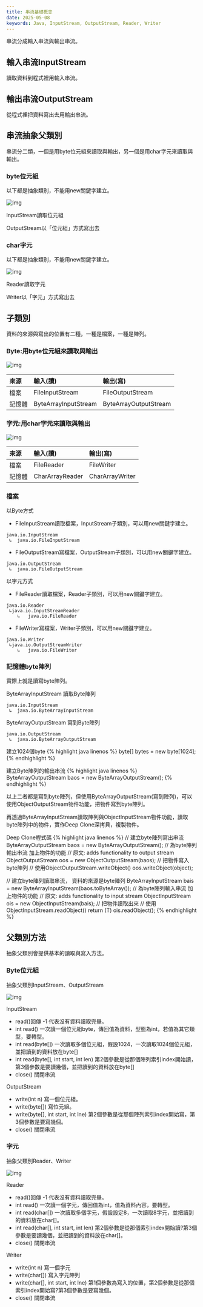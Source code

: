 ```yaml
---
title: 串流基礎概念
date: 2025-05-08
keywords: Java, InputStream, OutputStream, Reader, Writer
---
```

串流分成輸入串流與輸出串流。
## 輸入串流InputStream
讀取資料到程式裡用輸入串流。

## 輸出串流OutputStream
從程式裡把資料寫出去用輸出串流。

## 串流抽象父類別
串流分二類，一個是用byte位元組來讀取與輸出，另一個是用char字元來讀取與輸出。

### byte位元組
以下都是抽象類別，不能用new關鍵字建立。

![img]({{site.imgurl}}/java/io1.png)

InputStream讀取位元組

OutputStream以「位元組」方式寫出去

### char字元
以下都是抽象類別，不能用new關鍵字建立。

![img]({{site.imgurl}}/java/io2.png)

Reader讀取字元

Writer以「字元」方式寫出去

## 子類別
資料的來源與寫出的位置有二種，一種是檔案，一種是陣列。

### Byte:用byte位元組來讀取與輸出

![img]({{site.imgurl}}/java/io3.png)

|來源|輸入(讀)|輸出(寫)|
|:----|:----|:----|
|檔案|FileInputStream|FileOutputStream|
|記憶體|ByteArrayInputStream|ByteArrayOutputStream|


### 字元:用char字元來讀取與輸出

![img]({{site.imgurl}}/java/io4.png)

|來源|輸入(讀)|輸出(寫)|
|:----|:----|:----|
|檔案|FileReader|FileWriter|
|記憶體|CharArrayReader|CharArrayWriter|

### 檔案
以Byte方式
- FileInputStream讀取檔案，InputStream子類別，可以用new關鍵字建立。
```
java.io.InputStream
 ↳	java.io.FileInputStream
```
- FileOutputStream寫檔案，OutputStream子類別，可以用new關鍵字建立。
```
java.io.OutputStream
 ↳	java.io.FileOutputStream
```

以字元方式
- FileReader讀取檔案，Reader子類別，可以用new關鍵字建立。
```
java.io.Reader
 ↳java.io.InputStreamReader
    ↳	java.io.FileReader
```
- FileWriter寫檔案，Writer子類別，可以用new關鍵字建立。
```
java.io.Writer
 ↳java.io.OutputStreamWriter
    ↳	java.io.FileWriter
```

### 記憶體byte陣列
實際上就是讀寫byte陣列。

ByteArrayInputStream 讀取Byte陣列
```
java.io.InputStream
 ↳	java.io.ByteArrayInputStream
```

ByteArrayOutputStream 寫到Byte陣列
```
java.io.OutputStream
 ↳	java.io.ByteArrayOutputStream
```

建立1024個byte
{% highlight java linenos %}
byte[] bytes = new byte[1024]; 
{% endhighlight %}

建立Byte陣列的輸出串流
{% highlight java linenos %}
ByteArrayOutputStream baos = new ByteArrayOutputStream();
{% endhighlight %}

以上二者都是寫到byte陣列，但使用ByteArrayOutputStream(寫到陣列)，可以使用ObjectOutputStream物件功能，把物件寫到byte陣列。

再透過ByteArrayInputStream讀取陣列與ObjectInputStream物件功能，讀取byte陣列中的物件，實作Deep Clone深拷貝，複製物件。

Deep Clone程式碼
{% highlight java linenos %}
  // 建立byte陣列寫出串流
  ByteArrayOutputStream baos = new ByteArrayOutputStream();
  // 為byte陣列輸出串流 加上物件的功能
  // 原文: adds functionality to output stream
  ObjectOutputStream oos = new ObjectOutputStream(baos);
  // 把物件寫入byte陣列
  // 使用ObjectOutputStream.writeObject()
  oos.writeObject(object);
  
  // 建立byte陣列讀取串流， 資料的來源是byte陣列
  ByteArrayInputStream bais = new ByteArrayInputStream(baos.toByteArray());
  // 為byte陣列輸入串流 加上物件的功能
  // 原文: adds functionality to input stream
  ObjectInputStream ois = new ObjectInputStream(bais);
  // 把物件讀取出來
  // 使用ObjectInputStream.readObject()
  return (T) ois.readObject();
{% endhighlight %}	

## 父類別方法
抽象父類別會提供基本的讀取與寫入方法。

### Byte位元組
抽象父類別InputStream、OutputStream

![img]({{site.imgurl}}/java/io1.png)

InputStream
- read()回傳 -1 代表沒有資料讀取完畢。
- int read() 一次讀一個位元組byte，傳回值為資料，型態為int，若值為其它類型，要轉型。
- int read(byte[]) 一次讀取多個位元組，假設1024，一次讀取1024個位元組，並把讀到的資料放在byte[]
- int read(byte[], int start, int len) 第2個參數是從那個陣列索引index開始讀，第3個參數是要讀幾個，並把讀到的資料放在byte[]
- close() 關閉串流

OutputStream
- write(int n) 寫一個位元組。
- write(byte[]) 寫位元組。
- write(byte[], int start, int lne) 第2個參數是從那個陣列索引index開始寫，第3個參數是要寫幾個。
- close() 關閉串流

### 字元
抽象父類別Reader、Writer

![img]({{site.imgurl}}/java/io2.png)

Reader
- read()回傳 -1 代表沒有資料讀取完畢。
- int read() 一次讀一個字元，傳回值為int，值為資料內容，要轉型。
- int read(char[]) 一次讀取多個字元，假設設定8，一次讀取8字元，並把讀到的資料放在char[]。
- int read(char[], int start, int len) 第2個參數是從那個索引index開始讀?第3個參數是要讀幾個，並把讀到的資料放在char[]。
- close() 關閉串流

Writer
- write(int n) 寫一個字元
- write(char[]) 寫入字元陣列
- write(char[], int start, int lne) 第1個參數為寫入的位置，第2個參數是從那個索引index開始寫?第3個參數是要寫幾個。
- close() 關閉串流